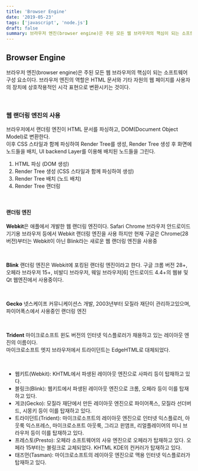 ```yaml
---
title: 'Browser Engine'
date: '2019-05-23'
tags: ['javascript', 'node.js']
draft: false
summary: 브라우저 엔진(browser engine)은 주된 모든 웹 브라우저의 핵심이 되는 소프트웨어 구성 요소이다.
---
```


## Browser Engine

브라우저 엔진(browser engine)은 주된 모든 웹 브라우저의 핵심이 되는 소프트웨어 구성 요소이다. 브라우저 엔진의 역할은 HTML 문서와 기타 자원의 웹 페이지를 사용자의 장치에 상호작용적인 시각 표현으로 변환시키는 것이다. <br />

<br />

### 웹 랜더링 엔진의 사용

브라우저에서 랜더링 엔진이 HTML 문서를 파싱하고, DOM(Document Object Model)로 변환한다. <br />
이후 CSS 스타일과 함께 파싱하여 Render Tree를 생성, Render Tree 생성 후 화면에 노드들을 배치,
UI backend Layer를 이용해 배치된 노드들을 그린다. <br />

1. HTML 파싱 (DOM 생성)
2. Render Tree 생성 (CSS 스타일과 함께 파싱하여 생성)
3. Render Tree 배치 (노드 배치)
4. Render Tree 랜더링

<br />

#### 랜더링 엔진

**Webkit**은 애플에서 개발한 웹 랜더링 엔진이다. Safari Chrome 브라우저 안드로이드 기기용 브라우저 등에서 Webkit 랜더링 엔진을 사용
하지만 현재 구글은 Chrome(28버전)부터는 Webkit이 아닌 Blink라는 새로운 웹 랜더링 엔진을 사용중 <br />

<br />

**Blink** 랜더링 엔진은 Webkit에 포킹된 랜더링 엔진이라고 한다. 구글 크롬 버전 28+, 오페라 브라우저 15+, 비발디 브라우저, 웨일 브라우저[6] 안드로이드 4.4+의 웹뷰 및 Qt 웹엔진에서 사용중이다. <br />

<br />

**Gecko** 넷스케이프 커뮤니케이션스 개발, 2003년부터 모질라 재단이 관리하고있으며, 파이어폭스에서 사용중인 랜더링 엔진 <br />

<br />

**Trident** 마이크로소프트 윈도 버전의 인터넷 익스플로러가 채용하고 있는 레이아웃 엔진의 이름이다. <br />
마이크로소프트 엣지 브라우저에서 트라이던트는 EdgeHTML로 대체되었다. <br />

<br />

- 웹키트(Webkit): KHTML에서 파생된 레이아웃 엔진으로 사파리 등이 탑재하고 있다.
- 블링크(Blink): 웹키트에서 파생된 레이아웃 엔진으로 크롬, 오페라 등이 이를 탑재하고 있다.
- 게코(Gecko): 모질라 재단에서 만든 레이아웃 엔진으로 파이어폭스, 모질라 선더버드, 시몽키 등이 이를 탑재하고 있다.
- 트라이던트(Trident): 마이크로소프트의 레이아웃 엔진으로 인터넷 익스플로러, 아웃룩 익스프레스, 마이크로소프트 아웃룩, 그리고 윈앰프, 리얼플레이어의 미니 브라우저 등이 이를 탑재하고 있다.
- 프레스토(Presto): 오페라 소프트웨어의 사유 엔진으로 오페라가 탑재하고 있다. 오페라 15부터는 블링크로 교체되었다.
  KHTML KDE의 컨커러가 탑재하고 있다.
- 태즈먼(Tasman): 마이크로소프트의 레이아웃 엔진으로 맥용 인터넷 익스플로러가 탑재하고 있다.

<br />

<br /><br /><br />
